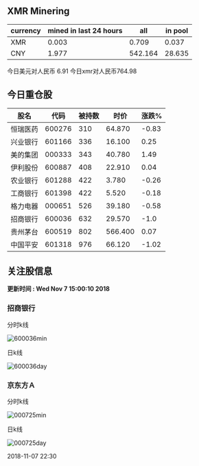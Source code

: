 ## XMR Minering

|currency|mined in last 24 hours|all|in pool|
|---|---|---|---|
|XMR|0.003|0.709|0.037|
|CNY|1.977|542.164|28.635|

今日美元对人民币 6.91	今日xmr对人民币764.98


## 今日重仓股 

|股名|代码|被持数|时价|涨跌%|
|---|---|---|---|---|
|恒瑞医药|600276|310|64.870|-0.83|
|兴业银行|601166|336|16.100|0.25|
|美的集团|000333|343|40.780|1.49|
|伊利股份|600887|408|22.910|0.04|
|农业银行|601288|422|3.780|-0.26|
|工商银行|601398|422|5.520|-0.18|
|格力电器|000651|526|39.180|-0.58|
|招商银行|600036|632|29.570|-1.0|
|贵州茅台|600519|802|566.400|0.07|
|中国平安|601318|976|66.120|-1.02|

## 关注股信息
**更新时间 : Wed Nov  7 15:00:10 2018**
### 招商银行 
分时k线

![600036min](http://image.sinajs.cn/newchart/min/n/sh600036.gif)

日k线

![600036day](http://image.sinajs.cn/newchart/daily/n/sh600036.gif)

### 京东方Ａ 
分时k线

![000725min](http://image.sinajs.cn/newchart/min/n/sz000725.gif)

日k线

![000725day](http://image.sinajs.cn/newchart/daily/n/sz000725.gif)

2018-11-07 22:30